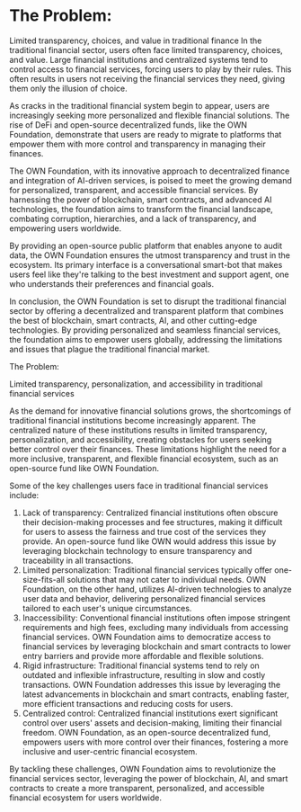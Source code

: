 # The Problem:

Limited transparency, choices, and value in traditional finance In the traditional financial sector, users often face limited transparency, choices, and value. Large financial institutions and centralized systems tend to control access to financial services, forcing users to play by their rules. This often results in users not receiving the financial services they need, giving them only the illusion of choice.

As cracks in the traditional financial system begin to appear, users are increasingly seeking more personalized and flexible financial solutions. The rise of DeFi and open-source decentralized funds, like the OWN Foundation, demonstrate that users are ready to migrate to platforms that empower them with more control and transparency in managing their finances.

The OWN Foundation, with its innovative approach to decentralized finance and integration of AI-driven services, is poised to meet the growing demand for personalized, transparent, and accessible financial services. By harnessing the power of blockchain, smart contracts, and advanced AI technologies, the foundation aims to transform the financial landscape, combating corruption, hierarchies, and a lack of transparency, and empowering users worldwide.

By providing an open-source public platform that enables anyone to audit data, the OWN Foundation ensures the utmost transparency and trust in the ecosystem. Its primary interface is a conversational smart-bot that makes users feel like they're talking to the best investment and support agent, one who understands their preferences and financial goals.

In conclusion, the OWN Foundation is set to disrupt the traditional financial sector by offering a decentralized and transparent platform that combines the best of blockchain, smart contracts, AI, and other cutting-edge technologies. By providing personalized and seamless financial services, the foundation aims to empower users globally, addressing the limitations and issues that plague the traditional financial market.



The Problem:

Limited transparency, personalization, and accessibility in traditional financial services

As the demand for innovative financial solutions grows, the shortcomings of traditional financial institutions become increasingly apparent. The centralized nature of these institutions results in limited transparency, personalization, and accessibility, creating obstacles for users seeking better control over their finances. These limitations highlight the need for a more inclusive, transparent, and flexible financial ecosystem, such as an open-source fund like OWN Foundation.

Some of the key challenges users face in traditional financial services include:

1. Lack of transparency: Centralized financial institutions often obscure their decision-making processes and fee structures, making it difficult for users to assess the fairness and true cost of the services they provide. An open-source fund like OWN would address this issue by leveraging blockchain technology to ensure transparency and traceability in all transactions.
2. Limited personalization: Traditional financial services typically offer one-size-fits-all solutions that may not cater to individual needs. OWN Foundation, on the other hand, utilizes AI-driven technologies to analyze user data and behavior, delivering personalized financial services tailored to each user's unique circumstances.
3. Inaccessibility: Conventional financial institutions often impose stringent requirements and high fees, excluding many individuals from accessing financial services. OWN Foundation aims to democratize access to financial services by leveraging blockchain and smart contracts to lower entry barriers and provide more affordable and flexible solutions.
4. Rigid infrastructure: Traditional financial systems tend to rely on outdated and inflexible infrastructure, resulting in slow and costly transactions. OWN Foundation addresses this issue by leveraging the latest advancements in blockchain and smart contracts, enabling faster, more efficient transactions and reducing costs for users.
5. Centralized control: Centralized financial institutions exert significant control over users' assets and decision-making, limiting their financial freedom. OWN Foundation, as an open-source decentralized fund, empowers users with more control over their finances, fostering a more inclusive and user-centric financial ecosystem.

By tackling these challenges, OWN Foundation aims to revolutionize the financial services sector, leveraging the power of blockchain, AI, and smart contracts to create a more transparent, personalized, and accessible financial ecosystem for users worldwide.
